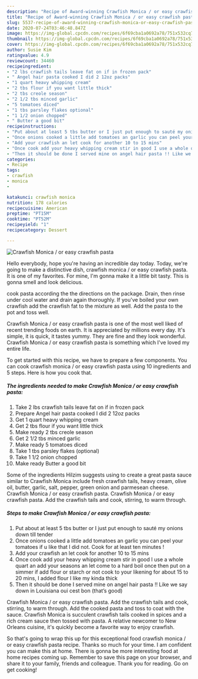 ```yaml
---
description: "Recipe of Award-winning Crawfish Monica / or easy crawfish pasta"
title: "Recipe of Award-winning Crawfish Monica / or easy crawfish pasta"
slug: 5537-recipe-of-award-winning-crawfish-monica-or-easy-crawfish-pasta
date: 2020-07-24T03:46:48.847Z
image: https://img-global.cpcdn.com/recipes/6f69cba1a0692a78/751x532cq70/crawfish-monica-or-easy-crawfish-pasta-recipe-main-photo.jpg
thumbnail: https://img-global.cpcdn.com/recipes/6f69cba1a0692a78/751x532cq70/crawfish-monica-or-easy-crawfish-pasta-recipe-main-photo.jpg
cover: https://img-global.cpcdn.com/recipes/6f69cba1a0692a78/751x532cq70/crawfish-monica-or-easy-crawfish-pasta-recipe-main-photo.jpg
author: Susie Kim
ratingvalue: 4.9
reviewcount: 34460
recipeingredient:
- "2 lbs crawfish tails leave fat on if in frozen pack"
- " Angel hair pasta cooked I did 2 12oz packs"
- "1 quart heavy whipping cream"
- "2 tbs flour if you want little thick"
- "2 tbs creole season"
- "2 1/2 tbs minced garlic"
- "5 tomatoes diced"
- "1 tbs parsley flakes optional"
- "1 1/2 onion chopped"
- " Butter a good bit"
recipeinstructions:
- "Put about at least 5 tbs butter or I just put enough to sauté my onions down till tender"
- "Once onions cooked a little add tomatoes an garlic you can peel your tomatoes if u like that I did not. Cook for at least ten minutes !"
- "Add your crawfish an let cook for another 10 to 15 mins"
- "Once cook add your heavy whipping cream stir in good I use a whole quart an add your seasons an let come to a hard boil once then put on a simmer if add flour or starch or not cook to your likening for about 15 to 20 mins, I added flour I like my kinda thick"
- "Then it should be done I served mine on angel hair pasta !! Like we say down in Louisiana oui cest bon (that’s good)"
categories:
- Recipe
tags:
- crawfish
- monica
- 

katakunci: crawfish monica  
nutrition: 178 calories
recipecuisine: American
preptime: "PT15M"
cooktime: "PT52M"
recipeyield: "1"
recipecategory: Dessert

---
```



![Crawfish Monica / or easy crawfish pasta](https://img-global.cpcdn.com/recipes/6f69cba1a0692a78/751x532cq70/crawfish-monica-or-easy-crawfish-pasta-recipe-main-photo.jpg)

Hello everybody, hope you're having an incredible day today. Today, we're going to make a distinctive dish, crawfish monica / or easy crawfish pasta. It is one of my favorites. For mine, I'm gonna make it a little bit tasty. This is gonna smell and look delicious.

cook pasta according the the directions on the package. Drain, then rinse under cool water and drain again thoroughly. If you&#39;ve boiled your own crawfish add the crawfish fat to the mixture as well. Add the pasta to the pot and toss well.

Crawfish Monica / or easy crawfish pasta is one of the most well liked of recent trending foods on earth. It is appreciated by millions every day. It's simple, it is quick, it tastes yummy. They are fine and they look wonderful. Crawfish Monica / or easy crawfish pasta is something which I've loved my entire life.


To get started with this recipe, we have to prepare a few components. You can cook crawfish monica / or easy crawfish pasta using 10 ingredients and 5 steps. Here is how you cook that.

<!--inarticleads1-->

##### The ingredients needed to make Crawfish Monica / or easy crawfish pasta:

1. Take 2 lbs crawfish tails leave fat on if in frozen pack
1. Prepare  Angel hair pasta cooked I did 2 12oz packs
1. Get 1 quart heavy whipping cream
1. Get 2 tbs flour if you want little thick
1. Make ready 2 tbs creole season
1. Get 2 1/2 tbs minced garlic
1. Make ready 5 tomatoes diced
1. Take 1 tbs parsley flakes (optional)
1. Take 1 1/2 onion chopped
1. Make ready  Butter a good bit


Some of the ingredients Hilzim suggests using to create a great pasta sauce similar to Crawfish Monica include fresh crawfish tails, heavy cream, olive oil, butter, garlic, salt, pepper, green onion and parmesean cheese. Crawfish Monica / or easy crawfish pasta. Crawfish Monica / or easy crawfish pasta. Add the crawfish tails and cook, stirring, to warm through. 

<!--inarticleads2-->

##### Steps to make Crawfish Monica / or easy crawfish pasta:

1. Put about at least 5 tbs butter or I just put enough to sauté my onions down till tender
1. Once onions cooked a little add tomatoes an garlic you can peel your tomatoes if u like that I did not. Cook for at least ten minutes !
1. Add your crawfish an let cook for another 10 to 15 mins
1. Once cook add your heavy whipping cream stir in good I use a whole quart an add your seasons an let come to a hard boil once then put on a simmer if add flour or starch or not cook to your likening for about 15 to 20 mins, I added flour I like my kinda thick
1. Then it should be done I served mine on angel hair pasta !! Like we say down in Louisiana oui cest bon (that’s good)


Crawfish Monica / or easy crawfish pasta. Add the crawfish tails and cook, stirring, to warm through. Add the cooked pasta and toss to coat with the sauce. Crawfish Monica is succulent crawfish tails cooked in spices and a rich cream sauce then tossed with pasta. A relative newcomer to New Orleans cuisine, it&#39;s quickly become a favorite way to enjoy crawfish. 

So that's going to wrap this up for this exceptional food crawfish monica / or easy crawfish pasta recipe. Thanks so much for your time. I am confident you can make this at home. There is gonna be more interesting food at home recipes coming up. Remember to save this page on your browser, and share it to your family, friends and colleague. Thank you for reading. Go on get cooking!
